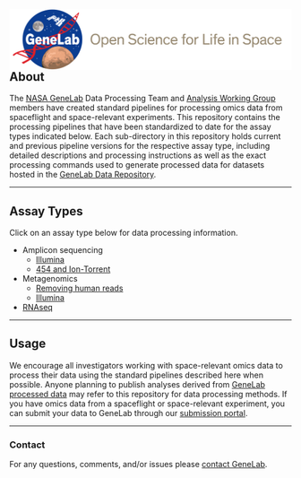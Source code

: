 <img src="images/NASA_GeneLab_logo-2019.png" align="left" alt=""/>

## About
The [NASA GeneLab](https://genelab.nasa.gov/) Data Processing Team and [Analysis Working Group](https://genelab.nasa.gov/awg/charter) members have created standard pipelines for processing omics data from spaceflight and space-relevant experiments. This repository contains the processing pipelines that have been standardized to date for the assay types indicated below. Each sub-directory in this repository holds current and previous pipeline versions for the respective assay type, including detailed descriptions and processing instructions as well as the exact processing commands used to generate processed data for datasets hosted in the [GeneLab Data Repository](https://genelab-data.ndc.nasa.gov/genelab/projects).

---

## Assay Types
Click on an assay type below for data processing information.  
- Amplicon sequencing 
  - [Illumina](Amplicon/Illumina)  
  - [454 and Ion-Torrent](Amplicon/454-and-IonTorrent)  
- Metagenomics  
  - [Removing human reads](Metagenomics/Remove_human_reads_from_raw_data)  
  - [Illumina](Metagenomic/Illumina)  
- [RNAseq](RNAseq)  

---

## Usage
We encourage all investigators working with space-relevant omics data to process their data using the standard pipelines described here when possible. Anyone planning to publish analyses derived from [GeneLab processed data](https://genelab-data.ndc.nasa.gov/genelab/projects) may refer to this repository for data processing methods. If you have omics data from a spaceflight or space-relevant experiment, you can submit your data to GeneLab through our [submission portal](https://genelab-data.ndc.nasa.gov/geode-sso-login/).

---

### Contact
For any questions, comments, and/or issues please [contact GeneLab](https://genelab.nasa.gov/help/contact).

